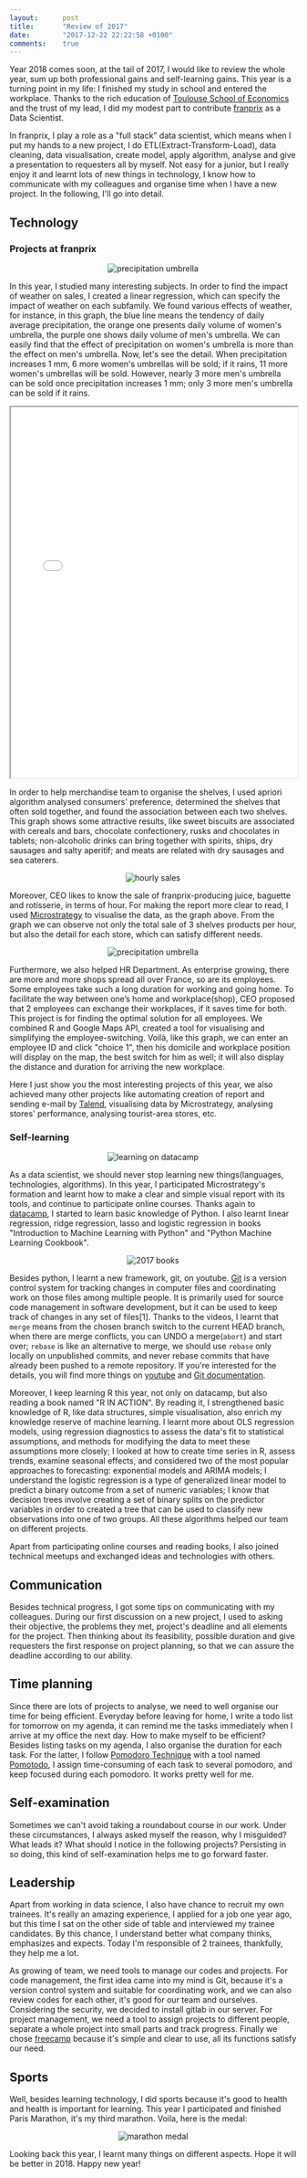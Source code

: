 ```yaml
---
layout:      post
title:       "Review of 2017"
date:        "2017-12-22 22:22:58 +0100"
comments:    true
---
```


Year 2018 comes soon, at the tail of 2017, I would like to review the whole year,
sum up both professional gains and self-learning gains. This year is a turning
point in my life: I finished my study in school and entered the workplace. Thanks
to the rich education of [Toulouse School of Economics][TSE] and the trust of my
lead, I did my modest part to contribute [franprix][franprix] as a Data Scientist.

In franprix, I play a role as a "full stack" data scientist, which means when I
put my hands to a new project, I do ETL(Extract-Transform-Load), data cleaning,
data visualisation, create model, apply algorithm, analyse and give a
presentation to requesters all by myself. Not easy for a junior, but I really
enjoy it and learnt lots of new things in technology, I know how to communicate
with my colleagues and organise time when I have a new project. In the following,
I'll go into detail.

## Technology

### Projects at franprix

<p align="center">
  <img alt="precipitation umbrella"
  src="{{ site.baseurl }}/images/20171222-umbrella.jpg"/>
</p>

In this year, I studied many interesting subjects. In order to find the impact
of weather on sales, I created a linear regression, which can specify the impact
of weather on each subfamily. We found various effects of weather, for instance,
in this graph, the blue line means the tendency of daily average precipitation,
the orange one presents daily volume of women's umbrella, the purple one shows
daily volume of men's umbrella. We can easily find that the effect of
precipitation on women's umbrella is more than the effect on men's umbrella. Now,
let's see the detail. When precipitation increases 1 mm, 6 more women's
umbrellas will be sold; if it rains, 11 more women's umbrellas will be sold.
However, nearly 3 more men's umbrella can be sold once precipitation increases
1 mm; only 3 more men's umbrella can be sold if it rains.

<iframe
  src="{{ site.baseurl }}/images/20171222-top3-association.html"
  style="display: block; width:100%; height: 650px">
  <p>top3 association</p>
</iframe>

In order to help merchandise team to organise the shelves, I used apriori
algorithm analysed consumers' preference, determined the shelves that often sold
together, and found the association between each two shelves. This graph shows
some attractive results, like sweet biscuits are associated with cereals and
bars, chocolate confectionery, rusks and chocolates in tablets; non-alcoholic
drinks can bring together with spirits, ships, dry sausages and salty aperitif;
and meats are related with dry sausages and sea caterers.

<p align="center">
  <img alt="hourly sales"
  src="{{ site.baseurl }}/images/20171222-hourly-sales.PNG"/>
</p>

Moreover, CEO likes to know the sale of franprix-producing juice, baguette and
rotisserie, in terms of hour. For making the report more clear to read, I used
[Microstrategy][Microstrategy] to visualise the data, as the graph above. From
the graph we can observe not only the total sale of 3 shelves products per hour,
but also the detail for each store, which can satisfy different needs.

<p align="center">
  <img alt="precipitation umbrella"
  src="{{ site.baseurl }}/images/20171222-switch-employee.JPG"/>
</p>

Furthermore, we also helped HR Department. As enterprise growing, there are more
and more shops spread all over France, so are its employees. Some employees take
such a long duration for working and going home. To facilitate the way between
one’s home and workplace(shop), CEO proposed that 2 employees can exchange their
workplaces, if it saves time for both. This project is for finding the optimal
solution for all employees. We combined R and Google Maps API, created a tool
for visualising and simplifying the employee-switching. Voilà, like this graph,
we can enter an employee ID and click "choice 1", then his domicile and
workplace position will display on the map, the best switch for him as well; it
will also display the distance and duration for arriving the new workplace.

Here I just show you the most interesting projects of this year, we also achieved
many other projects like automating creation of report and sending e-mail by
[Talend][Talend], visualising data by Microstrategy, analysing stores'
performance, analysing tourist-area stores, etc.

### Self-learning

<p align="center">
  <img alt="learning on datacamp"
  src="{{ site.baseurl }}/images/20171222-datacamp.png"/>
</p>

As a data scientist, we should never stop learning new things(languages,
technologies, algorithms). In this year, I participated Microstrategy's formation
and learnt how to make a clear and simple visual report with its tools, and
continue to participate online courses. Thanks again to [datacamp][datacamp], I
started to learn basic knowledge of Python. I also learnt linear regression,
ridge regression, lasso and logistic regression in books "Introduction to
Machine Learning with Python" and "Python Machine Learning Cookbook".

<p align="center">
  <img alt="2017 books"
  src="{{ site.baseurl }}/images/20171222-books.png"/>
</p>

Besides python, I learnt a new framework, git, on youtube. [Git][Git] is a
version control system for tracking changes in computer files and coordinating
work on those files among multiple people. It is primarily used for source code
management in software development, but it can be used to keep track of changes
in any set of files[1]. Thanks to the videos, I learnt that `merge` means from
the chosen branch switch to the current HEAD branch, when there are merge
conflicts, you can UNDO a merge(`abort`) and start over; `rebase` is like an
alternative to merge, we should use `rebase` only locally on unpublished
commits, and never rebase commits that have already been pushed to a remote
repository. If you're interested for the details, you will find more things on
[youtube][Tower] and [Git documentation][git doc].

Moreover, I keep learning R this year, not only on datacamp, but also reading
a book named "R IN ACTION". By reading it, I strengthened basic knowledge of R,
like data structures, simple visualisation, also enrich my knowledge reserve of
machine learning. I learnt more about OLS regression models, using regression
diagnostics to assess the data's fit to statistical assumptions, and methods for
modifying the data to meet these assumptions more closely; I looked at how to
create time series in R, assess trends, examine seasonal effects, and considered
two of the most popular approaches to forecasting: exponential models and ARIMA
models; I understand the logistic regression is a type of generalized linear
model to predict a binary outcome from a set of numeric variables; I know that
decision trees involve creating a set of binary splits on the predictor
variables in order to created a tree that can be used to classify new
observations into one of two groups. All these algorithms helped our team on
different projects.

Apart from participating online courses and reading books, I also joined
technical meetups and exchanged ideas and technologies with others.

## Communication

Besides technical progress, I got some tips on communicating with my colleagues.
During our first discussion on a new project, I used to asking their objective,
the problems they met, project's deadline and all elements for the project. Then
thinking about its feasibility, possible duration and give requesters the first
response on project planning, so that we can assure the deadline according to
our ability.

## Time planning

Since there are lots of projects to analyse, we need to well organise our time
for being efficient. Everyday before leaving for home, I write a todo list for
tomorrow on my agenda, it can remind me the tasks immediately when I arrive at
my office the next day. How to make myself to be efficient? Besides listing tasks
on my agenda, I also organise the duration for each task. For the latter, I
follow [Pomodoro Technique][Pomodoro Technique] with a tool named
[Pomotodo][Pomotodo], I assign time-consuming of each task to several pomodoro,
and keep focused during each pomodoro. It works pretty well for me.

## Self-examination

Sometimes we can't avoid taking a roundabout course in our work. Under these
circumstances, I always asked myself the reason, why I misguided? What leads it?
What should I notice in the following projects? Persisting in so doing, this
kind of self-examination helps me to go forward faster.

## Leadership

Apart from working in data science, I also have chance to recruit my own
trainees. It's really an amazing experience, I applied for a job one year ago,
but this time I sat on the other side of table and interviewed my trainee
candidates. By this chance, I understand better what company thinks, emphasizes
and expects. Today I'm responsible of 2 trainees, thankfully, they help me a lot.

As growing of team, we need tools to manage our codes and projects. For code
management, the first idea came into my mind is Git, because it's a version
control system and suitable for coordinating work, and we can also review codes
for each other, it's good for our team and ourselves. Considering the security,
we decided to install gitlab in our server. For project management, we need a
tool to assign projects to different people, separate a whole project into small
parts and track progress. Finally we chose [freecamp][freecamp] because it's
simple and clear to use, all its functions satisfy our need.

## Sports

Well, besides learning technology, I did sports because it's good to health and
health is important for learning. This year I participated and finished Paris
Marathon, it's my third marathon. Voila, here is the medal:

<p align="center">
  <img alt="marathon medal"
  src="{{ site.baseurl }}/images/20171222-marathon.jpg"/>
</p>

Looking back this year, I learnt many things on different aspects. Hope it will
be better in 2018. Happy new year!



[TSE]: https://www.tse-fr.eu
[franprix]: https://www.franprix.fr
[Microstrategy]: https://www.microstrategy.com
[Talend]: https://www.talend.com
[datacamp]: https://www.datacamp.com
[Tower]: https://www.youtube.com/channel/UCrl5xG-L4ZCFkR-bhUy9BVg
[Git]: https://en.wikipedia.org/wiki/Git
[git doc]: https://git-scm.com/doc
[Pomodoro Technique]: https://en.wikipedia.org/wiki/Pomodoro_Technique
[Pomotodo]: https://pomotodo.com/intl/en
[freecamp]: https://freedcamp.com
